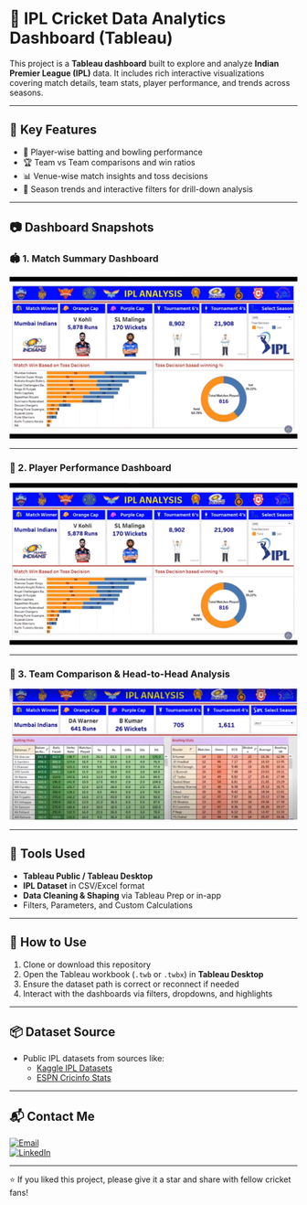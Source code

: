 # 🏏 IPL Cricket Data Analytics Dashboard (Tableau)

This project is a **Tableau dashboard** built to explore and analyze **Indian Premier League (IPL)** data. It includes rich interactive visualizations covering match details, team stats, player performance, and trends across seasons.

---

## 📌 Key Features

- 🎯 Player-wise batting and bowling performance
- 🏆 Team vs Team comparisons and win ratios
- 📊 Venue-wise match insights and toss decisions
- 📅 Season trends and interactive filters for drill-down analysis

---

## 📷 Dashboard Snapshots

### 🏟️ 1. Match Summary Dashboard
![Match Summary](images/i1.png)

---

### 👤 2. Player Performance Dashboard
![Player Performance](images/i2.png)

---

### 🧬 3. Team Comparison & Head-to-Head Analysis
![Team Comparison](images/i3.png)

---



## 🧰 Tools Used

- **Tableau Public / Tableau Desktop**
- **IPL Dataset** in CSV/Excel format
- **Data Cleaning & Shaping** via Tableau Prep or in-app
- Filters, Parameters, and Custom Calculations

---

## 🚀 How to Use

1. Clone or download this repository  
2. Open the Tableau workbook (`.twb` or `.twbx`) in **Tableau Desktop**  
3. Ensure the dataset path is correct or reconnect if needed  
4. Interact with the dashboards via filters, dropdowns, and highlights

---

## 📦 Dataset Source

- Public IPL datasets from sources like:
  - [Kaggle IPL Datasets](https://www.kaggle.com/datasets)
  - [ESPN Cricinfo Stats](https://www.espncricinfo.com/)

---

## 📬 Contact Me

[![Email](https://img.shields.io/badge/Email-Click%20to%20Send-red?style=flat-square&logo=gmail)](mailto:your.email@example.com)  
[![LinkedIn](https://img.shields.io/badge/LinkedIn-View%20Profile-blue?style=flat-square&logo=linkedin)](https://linkedin.com/in/your-profile)

---

⭐ If you liked this project, please give it a star and share with fellow cricket fans!
